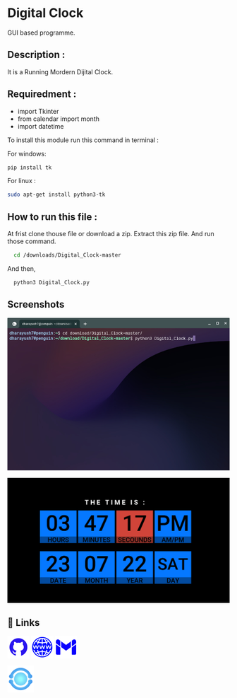 # Digital Clock

GUI based programme.
## Description :

It is a Running Mordern Dijital Clock.
##  Requiredment :

- import Tkinter
- from calendar import month
- import datetime


To install this module run this command in terminal :

For windows:
```bash
pip install tk
```

For linux :
```bash
sudo apt-get install python3-tk
```

##  How to run this file :

At frist clone thouse file or download a zip. Extract this zip file. And run those command.

```bash
  cd /downloads/Digital_Clock-master
  ```
And then,
```bash
  python3 Digital_Clock.py
```


## Screenshots


 
![App Screenshot](https://github.com/dharayush7/pyimage/blob/image/Digital_Clock/image1.png?raw=true)

![App Screenshot](https://github.com/dharayush7/pyimage/blob/image/Digital_Clock/image2.png?raw=true)

## 🔗 Links

[![github](https://github.com/dharayush7/pyimage/blob/image/Icons/github.png?raw=true)](https://github.com/dharayush7)
[![Website](https://github.com/dharayush7/pyimage/blob/image/Icons/website.png?raw=true)](#)
[![gmail](https://github.com/dharayush7/pyimage/blob/image/Icons/gmail.png?raw=true)](mailto:ayushdh2@gmail.com)


 
  
![Logo](https://github.com/dharayush7/pyimage/blob/image/Icons/logo.png?raw=true)

